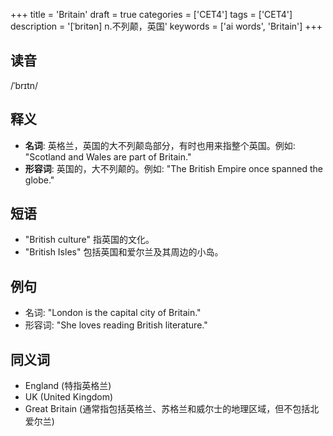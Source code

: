 +++
title = 'Britain'
draft = true
categories = ['CET4']
tags = ['CET4']
description = '[ˈbritən] n.不列颠，英国'
keywords = ['ai words', 'Britain']
+++

## 读音
/ˈbrɪtn/

## 释义
- **名词**: 英格兰，英国的大不列颠岛部分，有时也用来指整个英国。例如: "Scotland and Wales are part of Britain."
- **形容词**: 英国的，大不列颠的。例如: "The British Empire once spanned the globe."

## 短语
- "British culture" 指英国的文化。
- "British Isles" 包括英国和爱尔兰及其周边的小岛。

## 例句
- 名词: "London is the capital city of Britain."
- 形容词: "She loves reading British literature."

## 同义词
- England (特指英格兰)
- UK (United Kingdom)
- Great Britain (通常指包括英格兰、苏格兰和威尔士的地理区域，但不包括北爱尔兰)
